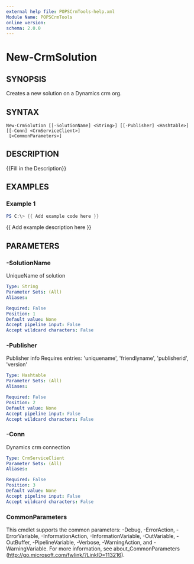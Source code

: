 ```yaml
---
external help file: POPSCrmTools-help.xml
Module Name: POPSCrmTools
online version:
schema: 2.0.0
---
```


# New-CrmSolution

## SYNOPSIS
Creates a new solution on a Dynamics crm org.

## SYNTAX

```
New-CrmSolution [[-SolutionName] <String>] [[-Publisher] <Hashtable>] [[-Conn] <CrmServiceClient>]
 [<CommonParameters>]
```

## DESCRIPTION
{{Fill in the Description}}

## EXAMPLES

### Example 1
```powershell
PS C:\> {{ Add example code here }}
```

{{ Add example description here }}

## PARAMETERS

### -SolutionName
UniqueName of solution

```yaml
Type: String
Parameter Sets: (All)
Aliases:

Required: False
Position: 1
Default value: None
Accept pipeline input: False
Accept wildcard characters: False
```

### -Publisher
Publisher info
Requires entries: 'uniquename', 'friendlyname', 'publisherid', 'version'

```yaml
Type: Hashtable
Parameter Sets: (All)
Aliases:

Required: False
Position: 2
Default value: None
Accept pipeline input: False
Accept wildcard characters: False
```

### -Conn
Dynamics crm connection

```yaml
Type: CrmServiceClient
Parameter Sets: (All)
Aliases:

Required: False
Position: 3
Default value: None
Accept pipeline input: False
Accept wildcard characters: False
```

### CommonParameters
This cmdlet supports the common parameters: -Debug, -ErrorAction, -ErrorVariable, -InformationAction, -InformationVariable, -OutVariable, -OutBuffer, -PipelineVariable, -Verbose, -WarningAction, and -WarningVariable.
For more information, see about_CommonParameters (http://go.microsoft.com/fwlink/?LinkID=113216).
